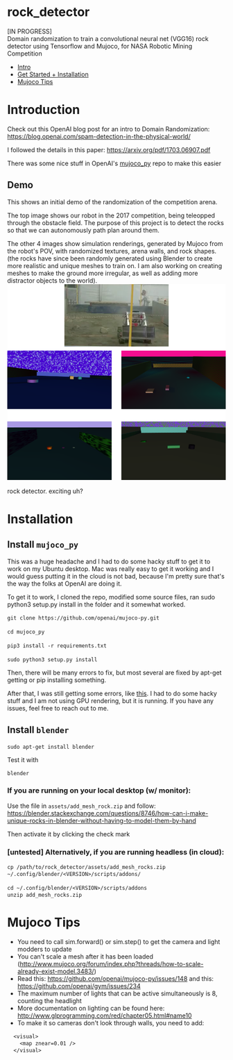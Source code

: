 # rock_detector
[IN PROGRESS]<br>
Domain randomization to train a convolutional neural net (VGG16) rock 
detector using Tensorflow and Mujoco, for NASA Robotic Mining Competition

- [Intro](#intro)
- [Get Started + Installation](#install)
- [Mujoco Tips](#mujoco)


<a name="intro"></a>
# Introduction

Check out this OpenAI blog post for an intro to Domain Randomization:
https://blog.openai.com/spam-detection-in-the-physical-world/

I followed the details in this paper:
https://arxiv.org/pdf/1703.06907.pdf

There was some nice stuff in OpenAI's [mujoco_py](https://github.com/openai/mujoco-py) repo to make this easier


## Demo
This shows an initial demo of the randomization of the competition arena.  

The top image shows our robot in the 2017 competition, being teleopped through 
the obstacle field.  The purpose of this project is to detect the rocks so 
that we can autonomously path plan around them.

The other 4 images show simulation renderings, generated by Mujoco from the 
robot's POV, with randomized textures, arena walls, and rock shapes. (the rocks 
have since been randomly generated using Blender to create more realistic and 
unique meshes to train on. I am also working on creating meshes to make the 
ground more irregular, as well as adding more distractor objects to 
the world).
![alt text](/assets/demo.png)


rock detector. exciting uh?



<a name="install"></a>
# Installation

## Install `mujoco_py`

This was a huge headache and I had to do some hacky stuff to get it to work on 
my Ubuntu desktop.  Mac was really easy to get it working and I would guess putting 
it in the cloud is not bad, because I'm pretty sure that's the way the folks at 
OpenAI are doing it.

To get it to work, I cloned the repo, modified some source files, ran sudo python3 setup.py install in the folder and it somewhat worked.
```
git clone https://github.com/openai/mujoco-py.git

cd mujoco_py

pip3 install -r requirements.txt

sudo python3 setup.py install 
```

Then, there will be many errors to fix, but most several are fixed by apt-get getting
or pip installing something.

After that, I was still getting some errors, like [this](https://github.com/openai/mujoco-py/issues/44).
I had to do some hacky stuff and I am not using GPU rendering, but it is running.
If you have any issues, feel free to reach out to me.  



## Install `blender`

```
sudo apt-get install blender
```

Test it with 
```
blender
```

### If you are running on your local desktop (w/ monitor):

Use the file in `assets/add_mesh_rock.zip` and follow:
https://blender.stackexchange.com/questions/8746/how-can-i-make-unique-rocks-in-blender-without-having-to-model-them-by-hand

Then activate it by clicking the check mark

### [untested] Alternatively, if you are running headless (in cloud):
```
cp /path/to/rock_detector/assets/add_mesh_rocks.zip ~/.config/blender/<VERSION>/scripts/addons/

cd ~/.config/blender/<VERSION>/scripts/addons
unzip add_mesh_rocks.zip
```


<a name="mujoco"></a>
# Mujoco Tips

- You need to call sim.forward() or sim.step() to get the camera and light modders to update
- You can't scale a mesh after it has been loaded (http://www.mujoco.org/forum/index.php?threads/how-to-scale-already-exist-model.3483/)
- Read this: https://github.com/openai/mujoco-py/issues/148 and this: https://github.com/openai/gym/issues/234
- The maximum number of lights that can be active simultaneously is 8, counting the headlight
- More documentation on lighting can be found here: http://www.glprogramming.com/red/chapter05.html#name10
- To make it so cameras don't look through walls, you need to add:

```
  <visual>
    <map znear=0.01 /> 
  </visual>
```


